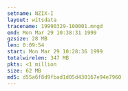 ```yaml
---
setname: NZIX-I
layout: witsdata
tracename: 19990329-100001.mngd
end: Mon Mar 29 10:38:31 1999
gzsize: 28 MB
len: 0:09:54
start: Mon Mar 29 10:28:36 1999
totalwirelen: 347 MB
pkts: <1 million
size: 62 MB
md5: d55a6f8d9fbad1d05d430167e94e7960
---
```

